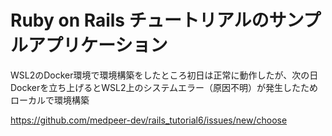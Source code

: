 # Ruby on Rails チュートリアルのサンプルアプリケーション
WSL2のDocker環境で環境構築をしたところ初日は正常に動作したが、次の日Dockerを立ち上げるとWSL2上のシステムエラー（原因不明）が発生したためローカルで環境構築


https://github.com/medpeer-dev/rails_tutorial6/issues/new/choose
